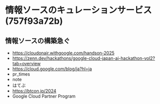 # 情報ソースのキュレーションサービス(757f93a72b)
## 情報ソースの構築急ぐ
- https://cloudonair.withgoogle.com/handson-2025
- https://zenn.dev/hackathons/google-cloud-japan-ai-hackathon-vol2?tab=overview
- https://cloud.google.com/blog/ja?hl=ja
- pr_times
- note
- はてぶ
- https://btcon.jp/2024
- Google Cloud Partner Program


